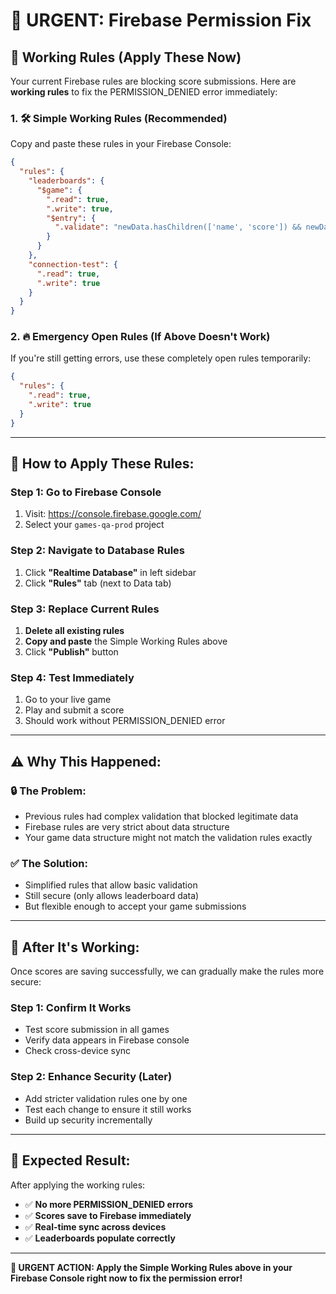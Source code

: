 # 🚨 **URGENT: Firebase Permission Fix**

## 🔧 **Working Rules (Apply These Now)**

Your current Firebase rules are blocking score submissions. Here are **working rules** to fix the PERMISSION_DENIED error immediately:

### **1. 🛠️ Simple Working Rules (Recommended)**

Copy and paste these rules in your Firebase Console:

```json
{
  "rules": {
    "leaderboards": {
      "$game": {
        ".read": true,
        ".write": true,
        "$entry": {
          ".validate": "newData.hasChildren(['name', 'score']) && newData.child('name').isString() && newData.child('score').isNumber()"
        }
      }
    },
    "connection-test": {
      ".read": true,
      ".write": true
    }
  }
}
```

### **2. 🔥 Emergency Open Rules (If Above Doesn't Work)**

If you're still getting errors, use these completely open rules temporarily:

```json
{
  "rules": {
    ".read": true,
    ".write": true
  }
}
```

---

## 🚀 **How to Apply These Rules:**

### **Step 1: Go to Firebase Console**
1. Visit: https://console.firebase.google.com/
2. Select your `games-qa-prod` project

### **Step 2: Navigate to Database Rules**
1. Click **"Realtime Database"** in left sidebar
2. Click **"Rules"** tab (next to Data tab)

### **Step 3: Replace Current Rules**
1. **Delete all existing rules**
2. **Copy and paste** the Simple Working Rules above
3. Click **"Publish"** button

### **Step 4: Test Immediately**
1. Go to your live game
2. Play and submit a score
3. Should work without PERMISSION_DENIED error

---

## ⚠️ **Why This Happened:**

### **🔒 The Problem:**
- Previous rules had complex validation that blocked legitimate data
- Firebase rules are very strict about data structure
- Your game data structure might not match the validation rules exactly

### **✅ The Solution:**
- Simplified rules that allow basic validation
- Still secure (only allows leaderboard data)
- But flexible enough to accept your game submissions

---

## 🔄 **After It's Working:**

Once scores are saving successfully, we can gradually make the rules more secure:

### **Step 1: Confirm It Works**
- Test score submission in all games
- Verify data appears in Firebase console
- Check cross-device sync

### **Step 2: Enhance Security (Later)**
- Add stricter validation rules one by one
- Test each change to ensure it still works
- Build up security incrementally

---

## 🎯 **Expected Result:**

After applying the working rules:
- ✅ **No more PERMISSION_DENIED errors**
- ✅ **Scores save to Firebase immediately**  
- ✅ **Real-time sync across devices**
- ✅ **Leaderboards populate correctly**

---

**🚨 URGENT ACTION: Apply the Simple Working Rules above in your Firebase Console right now to fix the permission error!**